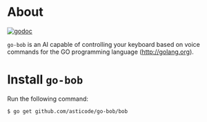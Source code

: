 # About

[![godoc](http://img.shields.io/badge/godoc-reference-blue.svg?style=flat)](https://godoc.org/github.com/asticode/go-bob/bob)

`go-bob` is an AI capable of controlling your keyboard based on voice commands for the GO programming language (http://golang.org).

# Install `go-bob`

Run the following command:

    $ go get github.com/asticode/go-bob/bob
